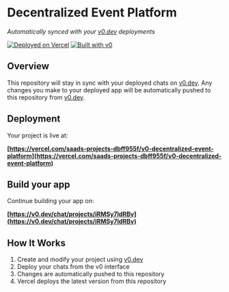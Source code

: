 # Decentralized Event Platform

*Automatically synced with your [v0.dev](https://v0.dev) deployments*

[![Deployed on Vercel](https://img.shields.io/badge/Deployed%20on-Vercel-black?style=for-the-badge&logo=vercel)](https://vercel.com/saads-projects-dbff955f/v0-decentralized-event-platform)
[![Built with v0](https://img.shields.io/badge/Built%20with-v0.dev-black?style=for-the-badge)](https://v0.dev/chat/projects/iRMSy7ldRBv)

## Overview

This repository will stay in sync with your deployed chats on [v0.dev](https://v0.dev).
Any changes you make to your deployed app will be automatically pushed to this repository from [v0.dev](https://v0.dev).

## Deployment

Your project is live at:

**[https://vercel.com/saads-projects-dbff955f/v0-decentralized-event-platform](https://vercel.com/saads-projects-dbff955f/v0-decentralized-event-platform)**

## Build your app

Continue building your app on:

**[https://v0.dev/chat/projects/iRMSy7ldRBv](https://v0.dev/chat/projects/iRMSy7ldRBv)**

## How It Works

1. Create and modify your project using [v0.dev](https://v0.dev)
2. Deploy your chats from the v0 interface
3. Changes are automatically pushed to this repository
4. Vercel deploys the latest version from this repository